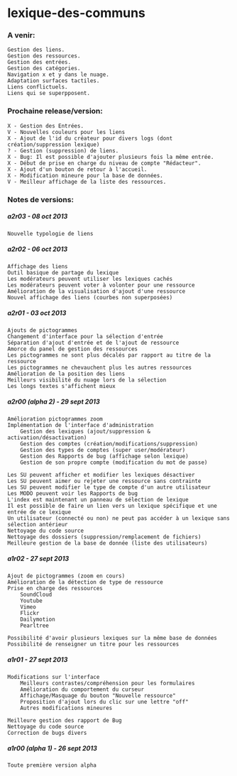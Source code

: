 lexique-des-communs
===================

<h3>A venir:</h3>

	Gestion des liens.
	Gestion des ressources.
	Gestion des entrées.
	Gestion des catégories.
	Navigation x et y dans le nuage.
	Adaptation surfaces tactiles.
	Liens conflictuels.
	Liens qui se superpposent.


<h3>Prochaine release/version:</h3>

	X - Gestion des Entrées.
	V - Nouvelles couleurs pour les liens
	X - Ajout de l'id du créateur pour divers logs (dont création/suppression lexique)
	? - Gestion (suppression) de liens.
	X - Bug: Il est possible d'ajouter plusieurs fois la même entrée.
	X - Début de prise en charge du niveau de compte "Rédacteur".
	X - Ajout d'un bouton de retour à l'accueil.
	X - Modification mineure pour la base de données.
	V - Meilleur affichage de la liste des ressources.


<h3>Notes de versions:</h3>

<h5>a2r03 - 08 oct 2013</h5>

	Nouvelle typologie de liens

<h5>a2r02 - 06 oct 2013</h5>

	Affichage des liens
	Outil basique de partage du lexique
	Les modérateurs peuvent utiliser les lexiques cachés
	Les modérateurs peuvent voter à volonter pour une ressource
	Amélioration de la visualisation d'ajout d'une ressource
	Nouvel affichage des liens (courbes non superposées)

<h5>a2r01 - 03 oct 2013</h5>

	Ajouts de pictogrammes
	Changement d'interface pour la sélection d'entrée
	Séparation d'ajout d'entrée et de l'ajout de ressource
	Amorce du panel de gestion des ressources
	Les pictogrammes ne sont plus décalés par rapport au titre de la ressource
	Les pictogrammes ne chevauchent plus les autres ressources
	Amélioration de la position des liens
	Meilleurs visibilité du nuage lors de la sélection
	Les longs textes s'affichent mieux

<h5>a2r00 (alpha 2) - 29 sept 2013</h5>

	Amélioration pictogrammes zoom
	Implémentation de l'interface d'administration
		Gestion des lexiques (ajout/suppression & activation/désactivation)
		Gestion des comptes (création/modifications/suppression)
		Gestion des types de comptes (super user/modérateur)
		Gestion des Rapports de bug (affichage selon lexique)
		Gestion de son propre compte (modification du mot de passe)
	
	Les SU peuvent afficher et modifier les lexiques désactiver
	Les SU peuvent aimer ou rejeter une ressource sans contrainte
	Les SU peuvent modifier le type de compte d'un autre utilisateur
	Les MODO peuvent voir les Rapports de bug
	L'index est maintenant un panneau de sélection de lexique
	Il est possible de faire un lien vers un lexique spécifique et une entrée de ce lexique
	Un utilisateur (connecté ou non) ne peut pas accéder à un lexique sans sélection antérieur
	Nettoyage du code source
	Nettoyage des dossiers (suppression/remplacement de fichiers)
	Meilleure gestion de la base de donnée (liste des utilisateurs)

<h5>a1r02 - 27 sept 2013</h5>

	Ajout de pictogrammes (zoom en cours)
	Amélioration de la détection de type de ressource
	Prise en charge des ressources
		SoundCloud
		Youtube
		Vimeo
		Flickr
		Dailymotion
		Pearltree
		
	Possibilité d'avoir plusieurs lexiques sur la même base de données
	Possibilité de renseigner un titre pour les ressources
	

<h5>a1r01 - 27 sept 2013</h5>

	Modifications sur l'interface
		Meilleurs contrastes/compréhension pour les formulaires
		Amélioration du comportement du curseur
		Affichage/Masquage du bouton "Nouvelle ressource"
		Proposition d'ajout lors du clic sur une lettre "off"
		Autres modifications mineures
		
	Meilleure gestion des rapport de Bug
	Nettoyage du code source
	Correction de bugs divers

<h5>a1r00 (alpha 1) - 26 sept 2013</h5>

	Toute première version alpha
